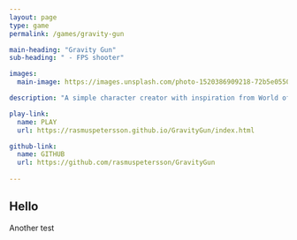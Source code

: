 ```yaml
---
layout: page
type: game
permalink: /games/gravity-gun

main-heading: "Gravity Gun"
sub-heading: " - FPS shooter"

images:
  main-image: https://images.unsplash.com/photo-1520386909218-72b5e0550126?ixlib=rb-1.2.1&ixid=MnwxMjA3fDB8MHxwaG90by1wYWdlfHx8fGVufDB8fHx8&auto=format&fit=crop&w=700&q=80

description: "A simple character creator with inspiration from World of Warcraft."

play-link:
  name: PLAY
  url: https://rasmuspetersson.github.io/GravityGun/index.html

github-link:
  name: GITHUB
  url: https://github.com/rasmuspetersson/GravityGun
  
---
```

## Hello
Another test